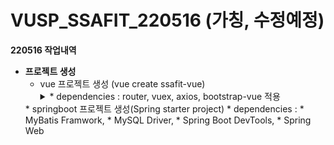 # VUSP_SSAFIT_220516 (가칭, 수정예정)   
**220516 작업내역**
* **프로젝트 생성**   
  * vue 프로젝트 생성 (vue create ssafit-vue)
    <details>
    <summary>* dependencies : router, vuex, axios, bootstrap-vue 적용</summary>
    <div markdown="1">
      * vue add router <br/>   
      * vue add vuex  <br/>   
      * npm install axios  <br/>
      * npm install vue bootstrap-vue bootstrap    <br/>
        * main.js 추가 <br/>
        * import BootstrapVue from 'bootstrap-vue' <br/>
        * import 'bootstrap/dist/css/bootstrap.min.css' <br/>
        * import 'bootstrap-vue/dist/bootstrap-vue.css' <br/>
        * Vue.use(BootstrapVue) <br/>
     </div>
   </details>
  * springboot 프로젝트 생성(Spring starter project)
    * dependencies : 
      * MyBatis Framwork, 
      * MySQL Driver, 
      * Spring Boot DevTools, 
      * Spring Web


